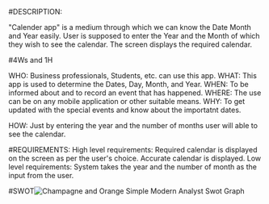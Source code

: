 #DESCRIPTION:

"Calender app" is a medium through which we can know the Date Month and Year easily.
User is supposed to enter the Year and the Month of which they wish to see the calendar.
The screen displays the required calendar.

#4Ws and 1H

WHO: Business professionals, Students, etc. can use this app.
WHAT: This app is used to determine the Dates, Day, Month, and Year.
WHEN: To be informed about and to record an event that has happened.
WHERE: The use can be on any mobile application or other suitable means.
WHY: To get updated with the special events and know about the importatnt dates.

HOW: Just by entering the year and the number of months user will able to see the calendar. 

#REQUIREMENTS:
High level requirements:
	Required calendar is displayed on the screen as per the user's choice.
	Accurate calendar is displayed.
Low level requirements:
	System takes the year and the number of month as the input from the user.
		
#SWOT![Champagne and Orange Simple Modern Analyst Swot Graph](https://user-images.githubusercontent.com/42490038/153709388-2c548f24-6c11-4eb8-8a54-36b20cc993ae.jpg)

